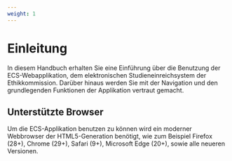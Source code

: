```yaml
---
weight: 1
---
```



# Einleitung

In diesem Handbuch erhalten Sie eine Einführung über die Benutzung der ECS-Webapplikation, dem elektronischen Studieneinreichsystem der Ethikkommission. Darüber hinaus werden Sie mit der Navigation und den grundlegenden Funktionen der Applikation vertraut gemacht.

## Unterstützte Browser

Um die ECS-Applikation benutzen zu können wird ein moderner Webbrowser der HTML5-Generation benötigt, wie zum Beispiel Firefox (28+), Chrome (29+), Safari (9+), Microsoft Edge (20+), sowie alle neueren Versionen.
